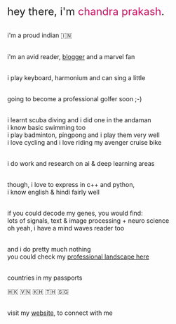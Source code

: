 <span style="font-size:x-large;">
hey there, i'm <span style="color:#C51162">chandra prakash</span>.
</span>

<br>i'm a proud indian 🇮🇳

<br>i'm an avid reader, [blogger](https://cprakashagr.xyz/blog.html) and a marvel fan

<br>i play keyboard, harmonium and can sing a little

<br>going to become a professional golfer soon ;-)

<br>i learnt scuba diving and i did one in the andaman<br>
i know basic swimming too<br>
i play badminton, pingpong and i play them very well<br>
i love cycling and i love riding my avenger cruise bike

<br>i do work and research on ai & deep learning areas

<br>though, i love to express in c++ and python,<br>
i know english & hindi fairly well

<br>if you could decode my genes, you would find:<br>
lots of signals, text & image processing + neuro science<br>
oh yeah, i have a mind waves reader too

<br>and i do pretty much nothing <br>
you could check my [professional landscape here](https://cprakashagr.xyz/prof_ls.html)

<br>countries in my passports

🇭🇰  🇻🇳  🇰🇭  🇹🇭  🇸🇬

<br>visit my [website](https://cprakashagr.xyz?utm_source=githubpage), to connect with me